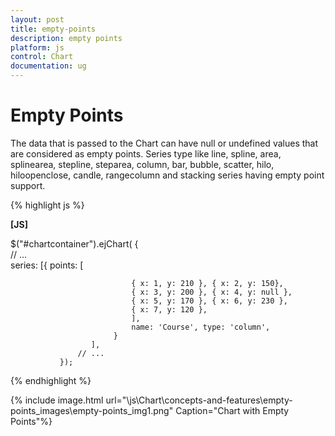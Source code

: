 ```yaml
---
layout: post
title: empty-points
description: empty points
platform: js
control: Chart
documentation: ug
---
```


# Empty Points

The data that is passed to the Chart can have null or undefined values that are considered as empty points. Series type like line, spline, area, splinearea, stepline, steparea, column, bar, bubble, scatter, hilo, hiloopenclose, candle, rangecolumn and stacking series having empty point support.

{% highlight js %}

**[JS]**

$("#chartcontainer").ejChart(
               {   
                   // ...             
                   series: [{
                               points: [

                               { x: 1, y: 210 }, { x: 2, y: 150},
                               { x: 3, y: 200 }, { x: 4, y: null },
                               { x: 5, y: 170 }, { x: 6, y: 230 },
                               { x: 7, y: 120 },  
                               ],
                               name: 'Course', type: 'column',
                           }
                      ],	
                   // ...             
               });


{% endhighlight %}



{% include image.html url="\js\Chart\concepts-and-features\empty-points_images\empty-points_img1.png" Caption="Chart with Empty Points"%}

